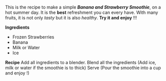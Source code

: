This is the recipe to make a simple ***Banana and Strawberry Smoothie***, on a hot summer day. 
It is the **best** refreshment you can every have. With many fruits, it is not only *tasty* 
but it is also *healthy*. **Try it and enjoy** !!! 

**Ingredients** 

- Frozen Strawberries
- Banana
- Milk or Water 
- Ice

**Recipe** 
Add all ingredients to a blender.
Blend all the ingredients (Add ice, milk or water if the smoothie is to thick)
Serve (Pour the smoothie into a cup and enjoy !)


